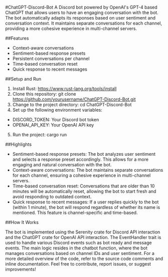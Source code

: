 #ChatGPT-Discord-Bot
A Discord bot powered by OpenAI's GPT-4 based ChatGPT that allows users to have an engaging conversation with the bot. The bot automatically adapts its responses based on user sentiment and conversation context. It maintains separate conversations for each channel, providing a more cohesive experience in multi-channel servers.

##Features

- Context-aware conversations
- Sentiment-based response presets
- Persistent conversations per channel
- Time-based conversation reset
- Quick response to recent messages

##Setup and Run

1. Install Rust: https://www.rust-lang.org/tools/install
2. Clone this repository: git clone https://github.com/yourusername/ChatGPT-Discord-Bot.git
3. Change to the project directory: cd ChatGPT-Discord-Bot
4. Set up the following environment variables:
  - DISCORD_TOKEN: Your Discord bot token
  - OPENAI_API_KEY: Your OpenAI API key
5. Run the project: cargo run

##Highlights

- Sentiment-based response presets: The bot analyzes user sentiment and selects a response preset accordingly. This allows for a more engaging and natural conversation with the bot.
- Context-aware conversations: The bot maintains separate conversations for each channel, ensuring a cohesive experience in multi-channel servers.
- Time-based conversation reset: Conversations that are older than 10 minutes will be automatically reset, allowing the bot to start fresh and avoid responding to outdated context.
- Quick response to recent messages: If a user replies quickly to the bot (within 1 minute), the bot will respond regardless of whether its name is mentioned. This feature is channel-specific and time-based.

##How It Works

The bot is implemented using the Serenity crate for Discord API interaction and the ChatGPT crate for OpenAI API interaction. The EventHandler trait is used to handle various Discord events such as bot ready and message events. The main logic resides in the chatbot function, where the bot manages conversations based on channel IDs and user sentiment.
For a more detailed overview of the code, refer to the source code comments and inline documentation.
Feel free to contribute, report issues, or suggest improvements!
